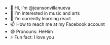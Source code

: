 - 👋 Hi, I’m @jeansonvillanueva
- 👀 I’m interested in music and arts
- 🌱 I’m currently learning react
- 📫 How to reach me at my Facebook account
- 😄 Pronouns: HeHim
- ⚡ Fun fact: I love you

<!---
jeansonvillanueva/jeansonvillanueva is a ✨ special ✨ repository because its `README.md` (this file) appears on your GitHub profile.
You can click the Preview link to take a look at your changes.
--->
